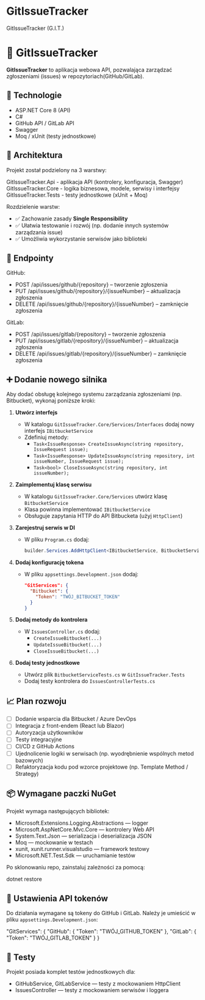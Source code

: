 # GitIssueTracker
GitIssueTracker (G.I.T.)

# 🐙 GitIssueTracker

**GitIssueTracker** to aplikacja webowa API, pozwalająca zarządzać zgłoszeniami (issues) w repozytoriach(GitHub/GitLab).

## 🔧 Technologie

- ASP.NET Core 8 (API)
- C#
- GitHub API / GitLab API
- Swagger
- Moq / xUnit (testy jednostkowe)

## 🧠 Architektura

Projekt został podzielony na 3 warstwy:

GitIssueTracker.Api       - aplikacja API (kontrolery, konfiguracja, Swagger)
GitIssueTracker.Core      - logika biznesowa, modele, serwisy i interfejsy
GitIssueTracker.Tests     - testy jednostkowe (xUnit + Moq)

Rozdzielenie warstw:
- ✅ Zachowanie zasady **Single Responsibility**
- ✅ Ułatwia testowanie i rozwój (np. dodanie innych systemów zarządzania issue)
- ✅ Umożliwia wykorzystanie serwisów jako biblioteki

## 🔁 Endpointy

GitHub:
- POST /api/issues/github/{repository} – tworzenie zgłoszenia
- PUT /api/issues/github/{repository}/{issueNumber} – aktualizacja zgłoszenia
- DELETE /api/issues/github/{repository}/{issueNumber} – zamknięcie zgłoszenia

GitLab:
- POST /api/issues/gitlab/{repository} – tworzenie zgłoszenia
- PUT /api/issues/gitlab/{repository}/{issueNumber} – aktualizacja zgłoszenia
- DELETE /api/issues/gitlab/{repository}/{issueNumber} – zamknięcie zgłoszenia

## ➕ Dodanie nowego silnika

Aby dodać obsługę kolejnego systemu zarządzania zgłoszeniami (np. Bitbucket), wykonaj poniższe kroki:

1. **Utwórz interfejs**
   - W katalogu `GitIssueTracker.Core/Services/Interfaces` dodaj nowy interfejs `IBitbucketService`
   - Zdefiniuj metody:
     - `Task<IssueResponse> CreateIssueAsync(string repository, IssueRequest issue);`
     - `Task<IssueResponse> UpdateIssueAsync(string repository, int issueNumber, IssueRequest issue);`
     - `Task<bool> CloseIssueAsync(string repository, int issueNumber);`

2. **Zaimplementuj klasę serwisu**
   - W katalogu `GitIssueTracker.Core/Services` utwórz klasę `BitbucketService`
   - Klasa powinna implementować `IBitbucketService`
   - Obsługuje zapytania HTTP do API Bitbucketa (użyj `HttpClient`)

3. **Zarejestruj serwis w DI**
   - W pliku `Program.cs` dodaj:
     ```csharp
     builder.Services.AddHttpClient<IBitbucketService, BitbucketService>();
     ```

4. **Dodaj konfigurację tokena**
   - W pliku `appsettings.Development.json` dodaj:
     ```json
     "GitServices": {
       "Bitbucket": {
         "Token": "TWÓJ_BITBUCKET_TOKEN"
       }
     }
     ```

5. **Dodaj metody do kontrolera**
   - W `IssuesController.cs` dodaj:
     - `CreateIssueBitbucket(...)`
     - `UpdateIssueBitbucket(...)`
     - `CloseIssueBitbucket(...)`

6. **Dodaj testy jednostkowe**
   - Utwórz plik `BitbucketServiceTests.cs` w `GitIssueTracker.Tests`
   - Dodaj testy kontrolera do `IssuesControllerTests.cs`
   
## 📈 Plan rozwoju

- [ ] Dodanie wsparcia dla Bitbucket / Azure DevOps
- [ ] Integracja z front-endem (React lub Blazor)
- [ ] Autoryzacja użytkowników
- [ ] Testy integracyjne
- [ ] CI/CD z GitHub Actions
- [ ] Ujednolicenie logiki w serwisach (np. wyodrębnienie wspólnych metod bazowych)
- [ ] Refaktoryzacja kodu pod wzorce projektowe (np. Template Method / Strategy)

## 📦 Wymagane paczki NuGet

Projekt wymaga następujących bibliotek:

- Microsoft.Extensions.Logging.Abstractions — logger 
- Microsoft.AspNetCore.Mvc.Core — kontrolery Web API
- System.Text.Json — serializacja i deserializacja JSON
- Moq — mockowanie w testach
- xunit, xunit.runner.visualstudio — framework testowy
- Microsoft.NET.Test.Sdk — uruchamianie testów

Po sklonowaniu repo, zainstaluj zależności za pomocą:

dotnet restore

## 🔐 Ustawienia API tokenów

Do działania wymagane są tokeny do GitHub i GitLab. Należy je umieścić w pliku `appsettings.Development.json`:

"GitServices": {
  "GitHub": {
    "Token": "TWÓJ_GITHUB_TOKEN"
  },
  "GitLab": {
    "Token": "TWÓJ_GITLAB_TOKEN"
  }
}

## 🧪 Testy

Projekt posiada komplet testów jednostkowych dla:
- GitHubService, GitLabService — testy z mockowaniem HttpClient
- IssuesController — testy z mockowaniem serwisów i loggera


